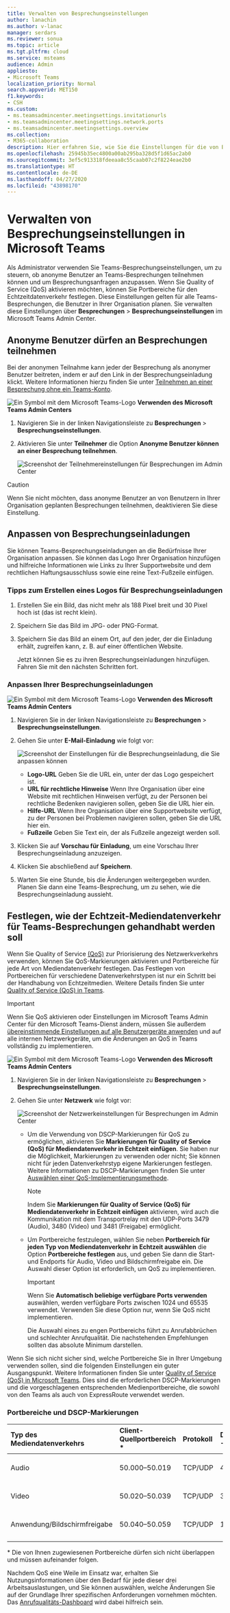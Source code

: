 ```yaml
---
title: Verwalten von Besprechungseinstellungen
author: lanachin
ms.author: v-lanac
manager: serdars
ms.reviewer: sonua
ms.topic: article
ms.tgt.pltfrm: cloud
ms.service: msteams
audience: Admin
appliesto:
- Microsoft Teams
localization_priority: Normal
search.appverid: MET150
f1.keywords:
- CSH
ms.custom:
- ms.teamsadmincenter.meetingsettings.invitationurls
- ms.teamsadmincenter.meetingsettings.network.ports
- ms.teamsadmincenter.meetingsettings.overview
ms.collection:
- M365-collaboration
description: Hier erfahren Sie, wie Sie die Einstellungen für die von Benutzern in Ihrer Organisation geplanten Teams-Besprechungen verwalten.
ms.openlocfilehash: 25945b35ec4800a00ab295ba328d5f1d65ac2ab0
ms.sourcegitcommit: 3ef5c913318fdeeaa8c55caab07c2f8224eae2b0
ms.translationtype: HT
ms.contentlocale: de-DE
ms.lasthandoff: 04/27/2020
ms.locfileid: "43898170"
---
```

# <a name="manage-meeting-settings-in-microsoft-teams"></a>Verwalten von Besprechungseinstellungen in Microsoft Teams

Als Administrator verwenden Sie Teams-Besprechungseinstellungen, um zu steuern, ob anonyme Benutzer an Teams-Besprechungen teilnehmen können und um Besprechungsanfragen anzupassen. Wenn Sie Quality of Service (QoS) aktivieren möchten, können Sie Portbereiche für den Echtzeitdatenverkehr festlegen. Diese Einstellungen gelten für alle Teams-Besprechungen, die Benutzer in Ihrer Organisation planen. Sie verwalten diese Einstellungen über **Besprechungen** > **Besprechungseinstellungen** im Microsoft Teams Admin Center.

## <a name="allow-anonymous-users-to-join-meetings"></a>Anonyme Benutzer dürfen an Besprechungen teilnehmen

Bei der anonymen Teilnahme kann jeder der Besprechung als anonymer Benutzer beitreten, indem er auf den Link in der Besprechungseinladung klickt. Weitere Informationen hierzu finden Sie unter [Teilnehmen an einer Besprechung ohne ein Teams-Konto](https://support.office.com/article/join-a-meeting-without-a-teams-account-c6efc38f-4e03-4e79-b28f-e65a4c039508).

![Ein Symbol mit dem Microsoft Teams-Logo](media/teams-logo-30x30.png) **Verwenden des Microsoft Teams Admin Centers**

1. Navigieren Sie in der linken Navigationsleiste zu **Besprechungen** > **Besprechungseinstellungen**.
2. Aktivieren Sie unter **Teilnehmer** die Option **Anonyme Benutzer können an einer Besprechung teilnehmen**.

    ![Screenshot der Teilnehmereinstellungen für Besprechungen im Admin Center](media/meeting-settings-participants.png "Screenshot der Teilnehmereinstellungen für Teams-Besprechungen im Microsoft Teams Admin Center")

> [!CAUTION]
> Wenn Sie nicht möchten, dass anonyme Benutzer an von Benutzern in Ihrer Organisation geplanten Besprechungen teilnehmen, deaktivieren Sie diese Einstellung.

## <a name="customize-meeting-invitations"></a>Anpassen von Besprechungseinladungen

Sie können Teams-Besprechungseinladungen an die Bedürfnisse Ihrer Organisation anpassen. Sie können das Logo Ihrer Organisation hinzufügen und hilfreiche Informationen wie Links zu Ihrer Supportwebsite und dem rechtlichen Haftungsausschluss sowie eine reine Text-Fußzeile einfügen.

### <a name="tips-for-creating-a-logo-for-meeting-invitations"></a>Tipps zum Erstellen eines Logos für Besprechungseinladungen  

1. Erstellen Sie ein Bild, das nicht mehr als 188 Pixel breit und 30 Pixel hoch ist (das ist recht klein).
2. Speichern Sie das Bild im JPG- oder PNG-Format.
3. Speichern Sie das Bild an einem Ort, auf den jeder, der die Einladung erhält, zugreifen kann, z. B. auf einer öffentlichen Website.

    Jetzt können Sie es zu ihren Besprechungseinladungen hinzufügen. Fahren Sie mit den nächsten Schritten fort.

### <a name="customize-your-meeting-invitations"></a>Anpassen Ihrer Besprechungseinladungen

![Ein Symbol mit dem Microsoft Teams-Logo](media/teams-logo-30x30.png) **Verwenden des Microsoft Teams Admin Centers**

1. Navigieren Sie in der linken Navigationsleiste zu **Besprechungen** > **Besprechungseinstellungen**.
2. Gehen Sie unter **E-Mail-Einladung** wie folgt vor:

    ![Screenshot der Einstellungen für die Besprechungseinladung, die Sie anpassen können](media/meeting-settings-invitation.png "Screenshot der Einstellungen für die Besprechungseinladung, die Sie für Teams-Besprechungen anpassen können")

    - **Logo-URL** Geben Sie die URL ein, unter der das Logo gespeichert ist.
    - **URL für rechtliche Hinweise** Wenn Ihre Organisation über eine Website mit rechtlichen Hinweisen verfügt, zu der Personen bei rechtliche Bedenken navigieren sollen, geben Sie die URL hier ein.
    - **Hilfe-URL** Wenn Ihre Organisation über eine Supportwebsite verfügt, zu der Personen bei Problemen navigieren sollen, geben Sie die URL hier ein.
    - **Fußzeile** Geben Sie Text ein, der als Fußzeile angezeigt werden soll.
3. Klicken Sie auf **Vorschau für Einladung**, um eine Vorschau Ihrer Besprechungseinladung anzuzeigen.
4. Klicken Sie abschließend auf **Speichern**.
5. Warten Sie eine Stunde, bis die Änderungen weitergegeben wurden. Planen Sie dann eine Teams-Besprechung, um zu sehen, wie die Besprechungseinladung aussieht.  

## <a name="set-how-you-want-to-handle-real-time-media-traffic-for-teams-meetings"></a>Festlegen, wie der Echtzeit-Mediendatenverkehr für Teams-Besprechungen gehandhabt werden soll

<a name="bknetwork"> </a>

Wenn Sie Quality of Service [(QoS)](qos-in-teams.md) zur Priorisierung des Netzwerkverkehrs verwenden, können Sie QoS-Markierungen aktivieren und Portbereiche für jede Art von Mediendatenverkehr festlegen. Das Festlegen von Portbereichen für verschiedene Datenverkehrstypen ist nur ein Schritt bei der Handhabung von Echtzeitmedien. Weitere Details finden Sie unter [Quality of Service (QoS) in Teams](qos-in-teams.md).

> [!IMPORTANT]
> Wenn Sie QoS aktivieren oder Einstellungen im Microsoft Teams Admin Center für den Microsoft Teams-Dienst ändern, müssen Sie außerdem [übereinstimmende Einstellungen auf alle Benutzergeräte anwenden](QoS-in-Teams-clients.md) und auf alle internen Netzwerkgeräte, um die Änderungen an QoS in Teams vollständig zu implementieren.

 ![Ein Symbol mit dem Microsoft Teams-Logo](media/teams-logo-30x30.png) **Verwenden des Microsoft Teams Admin Centers**

1. Navigieren Sie in der linken Navigationsleiste zu **Besprechungen** > **Besprechungseinstellungen**.
2. Gehen Sie unter **Netzwerk** wie folgt vor:

    ![Screenshot der Netzwerkeinstellungen für Besprechungen im Admin Center](media/meeting-settings-network.png "Screenshot der Netzwerkeinstellungen für Teams-Besprechungen im Microsoft Teams Admin Center")

    - Um die Verwendung von DSCP-Markierungen für QoS zu ermöglichen, aktivieren Sie **Markierungen für Quality of Service (QoS) für Mediendatenverkehr in Echtzeit einfügen**. Sie haben nur die Möglichkeit, Markierungen zu verwenden oder nicht; Sie können nicht für jeden Datenverkehrstyp eigene Markierungen festlegen. Weitere Informationen zu DSCP-Markierungen finden Sie unter [Auswählen einer QoS-Implementierungsmethode](QoS-in-Teams.md#select-a-qos-implementation-method).
        > [!NOTE]
        > Indem Sie **Markierungen für Quality of Service (QoS) für Mediendatenverkehr in Echtzeit einfügen** aktivieren, wird auch die Kommunikation mit dem Transportrelay mit den UDP-Ports 3479 (Audio), 3480 (Video) und 3481 (Freigabe) ermöglicht.
    - Um Portbereiche festzulegen, wählen Sie neben **Portbereich für jeden Typ von Mediendatenverkehr in Echtzeit auswählen** die Option **Portbereiche festlegen** aus, und geben Sie dann die Start- und Endports für Audio, Video und Bildschirmfreigabe ein. Die Auswahl dieser Option ist erforderlich, um QoS zu implementieren.
        > [!IMPORTANT]
        > Wenn Sie **Automatisch beliebige verfügbare Ports verwenden** auswählen, werden verfügbare Ports zwischen 1024 und 65535 verwendet. Verwenden Sie diese Option nur, wenn Sie QoS nicht implementieren.
        >
        > Die Auswahl eines zu engen Portbereichs führt zu Anrufabbrüchen und schlechter Anrufqualität. Die nachstehenden Empfehlungen sollten das absolute Minimum darstellen.

Wenn Sie sich nicht sicher sind, welche Portbereiche Sie in Ihrer Umgebung verwenden sollen, sind die folgenden Einstellungen ein guter Ausgangspunkt. Weitere Informationen finden Sie unter [Quality of Service (QoS) in Microsoft Teams](QoS-in-Teams.md). Dies sind die erforderlichen DSCP-Markierungen und die vorgeschlagenen entsprechenden Medienportbereiche, die sowohl von den Teams als auch von ExpressRoute verwendet werden.

### <a name="port-ranges-and-dscp-markings"></a>Portbereiche und DSCP-Markierungen

Typ des Mediendatenverkehrs| Client-Quellportbereich \* |Protokoll|DSCP-Wert|DSCP-Klasse|
|:---             |:---                         |:---    |:---      |:---      |
|Audio            | 50.000–50.019               |TCP/UDP |46        |Expedited Forwarding (EF)|
|Video            | 50.020–50.039               |TCP/UDP |34        |Assured Forwarding (AF41)|
|Anwendung/Bildschirmfreigabe| 50.040–50.059      |TCP/UDP |18        |Assured Forwarding (AF21)|
| | | | |

\* Die von Ihnen zugewiesenen Portbereiche dürfen sich nicht überlappen und müssen aufeinander folgen.

Nachdem QoS eine Weile im Einsatz war, erhalten Sie Nutzungsinformationen über den Bedarf für jede dieser drei Arbeitsauslastungen, und Sie können auswählen, welche Änderungen Sie auf der Grundlage Ihrer spezifischen Anforderungen vornehmen möchten. Das [Anrufqualitäts-Dashboard](turning-on-and-using-call-quality-dashboard.md) wird dabei hilfreich sein.
